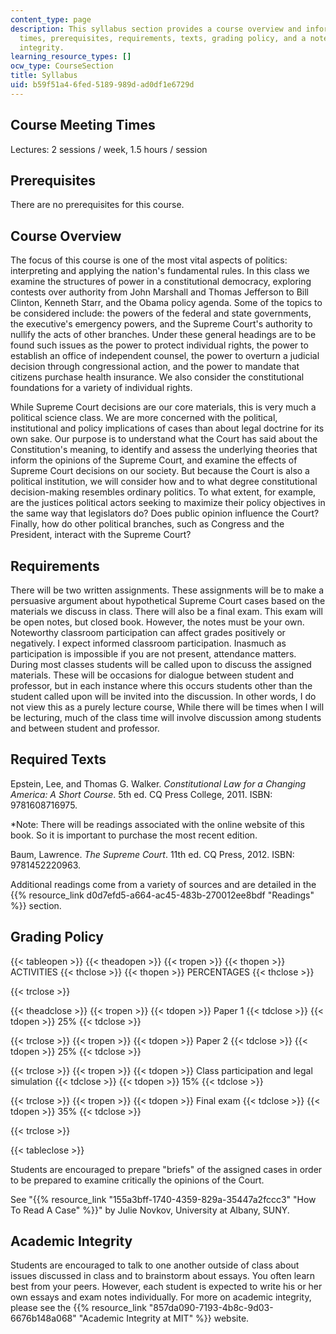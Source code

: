 ```yaml
---
content_type: page
description: This syllabus section provides a course overview and information on meeting
  times, prerequisites, requirements, texts, grading policy, and a note on academic
  integrity.
learning_resource_types: []
ocw_type: CourseSection
title: Syllabus
uid: b59f51a4-6fed-5189-989d-ad0df1e6729d
---
```


Course Meeting Times
--------------------

Lectures: 2 sessions / week, 1.5 hours / session

Prerequisites
-------------

There are no prerequisites for this course.

Course Overview
---------------

The focus of this course is one of the most vital aspects of politics: interpreting and applying the nation's fundamental rules. In this class we examine the structures of power in a constitutional democracy, exploring contests over authority from John Marshall and Thomas Jefferson to Bill Clinton, Kenneth Starr, and the Obama policy agenda. Some of the topics to be considered include: the powers of the federal and state governments, the executive's emergency powers, and the Supreme Court's authority to nullify the acts of other branches. Under these general headings are to be found such issues as the power to protect individual rights, the power to establish an office of independent counsel, the power to overturn a judicial decision through congressional action, and the power to mandate that citizens purchase health insurance. We also consider the constitutional foundations for a variety of individual rights.

While Supreme Court decisions are our core materials, this is very much a political science class. We are more concerned with the political, institutional and policy implications of cases than about legal doctrine for its own sake. Our purpose is to understand what the Court has said about the Constitution's meaning, to identify and assess the underlying theories that inform the opinions of the Supreme Court, and examine the effects of Supreme Court decisions on our society. But because the Court is also a political institution, we will consider how and to what degree constitutional decision-making resembles ordinary politics. To what extent, for example, are the justices political actors seeking to maximize their policy objectives in the same way that legislators do? Does public opinion influence the Court? Finally, how do other political branches, such as Congress and the President, interact with the Supreme Court?

Requirements
------------

There will be two written assignments. These assignments will be to make a persuasive argument about hypothetical Supreme Court cases based on the materials we discuss in class. There will also be a final exam. This exam will be open notes, but closed book. However, the notes must be your own. Noteworthy classroom participation can affect grades positively or negatively. I expect informed classroom participation. Inasmuch as participation is impossible if you are not present, attendance matters. During most classes students will be called upon to discuss the assigned materials. These will be occasions for dialogue between student and professor, but in each instance where this occurs students other than the student called upon will be invited into the discussion. In other words, I do not view this as a purely lecture course, While there will be times when I will be lecturing, much of the class time will involve discussion among students and between student and professor.

Required Texts
--------------

Epstein, Lee, and Thomas G. Walker. _Constitutional Law for a Changing America: A Short Course_. 5th ed. CQ Press College, 2011. ISBN: 9781608716975.

\*Note: There will be readings associated with the online website of this book. So it is important to purchase the most recent edition.

Baum, Lawrence. _The Supreme Court_. 11th ed. CQ Press, 2012. ISBN: 9781452220963.

Additional readings come from a variety of sources and are detailed in the {{% resource_link d0d7efd5-a664-ac45-483b-270012ee8bdf "Readings" %}} section.

Grading Policy
--------------

{{< tableopen >}}
{{< theadopen >}}
{{< tropen >}}
{{< thopen >}}
ACTIVITIES
{{< thclose >}}
{{< thopen >}}
PERCENTAGES
{{< thclose >}}

{{< trclose >}}

{{< theadclose >}}
{{< tropen >}}
{{< tdopen >}}
Paper 1
{{< tdclose >}}
{{< tdopen >}}
25%
{{< tdclose >}}

{{< trclose >}}
{{< tropen >}}
{{< tdopen >}}
Paper 2
{{< tdclose >}}
{{< tdopen >}}
25%
{{< tdclose >}}

{{< trclose >}}
{{< tropen >}}
{{< tdopen >}}
Class participation and legal simulation
{{< tdclose >}}
{{< tdopen >}}
15%
{{< tdclose >}}

{{< trclose >}}
{{< tropen >}}
{{< tdopen >}}
Final exam
{{< tdclose >}}
{{< tdopen >}}
35%
{{< tdclose >}}

{{< trclose >}}

{{< tableclose >}}

Students are encouraged to prepare "briefs" of the assigned cases in order to be prepared to examine critically the opinions of the Court.

See "{{% resource_link "155a3bff-1740-4359-829a-35447a2fccc3" "How To Read A Case" %}}" by Julie Novkov, University at Albany, SUNY.

Academic Integrity
------------------

Students are encouraged to talk to one another outside of class about issues discussed in class and to brainstorm about essays. You often learn best from your peers. However, each student is expected to write his or her own essays and exam notes individually. For more on academic integrity, please see the {{% resource_link "857da090-7193-4b8c-9d03-6676b148a068" "Academic Integrity at MIT" %}} website.